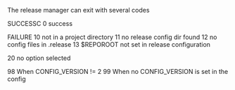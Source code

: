 The release manager can exit with several codes

SUCCESSC
0 	success

FAILURE
10	not in a project directory
11	no release config dir found
12	no config files in .release
13	$REPOROOT not set in release configuration

20	no option selected

98 When CONFIG_VERSION != 2 
99 When no CONFIG_VERSION is set in the config
